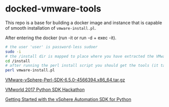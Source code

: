 # docked-vmware-tools

This repo is a base for building a docker image and instance that is capable of smooth installation of ```vmware-install.pl```.

After entering the docker (run -it or run -d + exec -it).

```bash
# the user 'user' is password-less sudoer
sudo -i
# the /install dir is mapped to place where you have extracted the VMware-vSphere-Perl-SDK-6.5.0-4566394.x86_64.tar.gz
cd /install
# after running the perl install script you should get the tools (it takes some time)
perl vmware-install.pl
```

[VMware-vSphere-Perl-SDK-6.5.0-4566394.x86_64.tar.gz](https://my.vmware.com/web/vmware/details?downloadGroup=VS-PERL-SDK65&productId=614)

[VMworld 2017 Python SDK Hackathon](http://vmware.github.io/vsphere-automation-sdk-python/lab.html)

[Getting Started with the vSphere Automation SDK for Python](https://blogs.vmware.com/code/2017/04/11/get-started-vsphere-automation-sdk-for-python/)
